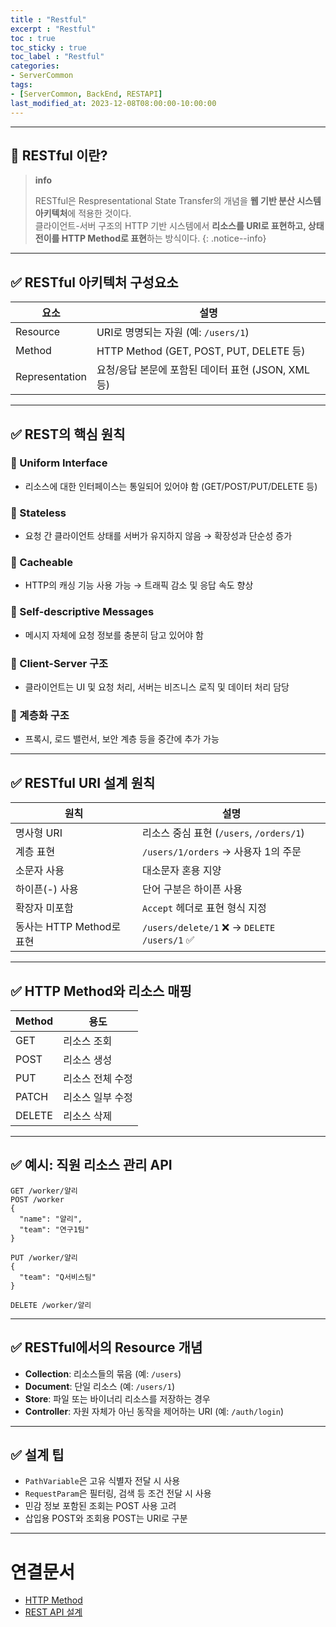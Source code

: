 ```yaml
---
title : "Restful"
excerpt : "Restful"
toc : true
toc_sticky : true
toc_label : "Restful"
categories:
- ServerCommon
tags:
- [ServerCommon, BackEnd, RESTAPI]
last_modified_at: 2023-12-08T08:00:00-10:00:00
---
```

  
---
  
## 📌 RESTful 이란?

> **info**
>
> RESTful은 Respresentational State Transfer의 개념을 **웹 기반 분산 시스템 아키텍처**에 적용한 것이다.  
> 클라이언트-서버 구조의 HTTP 기반 시스템에서 **리소스를 URI로 표현하고, 상태 전이를 HTTP Method로 표현**하는 방식이다. 
{: .notice--info}  

---
  
## ✅ RESTful 아키텍처 구성요소

| 요소 | 설명 |
|------|------|
| Resource | URI로 명명되는 자원 (예: `/users/1`) |
| Method | HTTP Method (GET, POST, PUT, DELETE 등) |
| Representation | 요청/응답 본문에 포함된 데이터 표현 (JSON, XML 등) |

---
  
## ✅ REST의 핵심 원칙
  
### 🔹 Uniform Interface
- 리소스에 대한 인터페이스는 통일되어 있어야 함 (GET/POST/PUT/DELETE 등)
  
### 🔹 Stateless
- 요청 간 클라이언트 상태를 서버가 유지하지 않음 → 확장성과 단순성 증가
  
### 🔹 Cacheable
- HTTP의 캐싱 기능 사용 가능 → 트래픽 감소 및 응답 속도 향상
  
### 🔹 Self-descriptive Messages
- 메시지 자체에 요청 정보를 충분히 담고 있어야 함
  
### 🔹 Client-Server 구조
- 클라이언트는 UI 및 요청 처리, 서버는 비즈니스 로직 및 데이터 처리 담당
  
### 🔹 계층화 구조
- 프록시, 로드 밸런서, 보안 계층 등을 중간에 추가 가능

---
  
## ✅ RESTful URI 설계 원칙

| 원칙 | 설명 |
|------|------|
| 명사형 URI | 리소스 중심 표현 (`/users`, `/orders/1`) |
| 계층 표현 | `/users/1/orders` → 사용자 1의 주문 |
| 소문자 사용 | 대소문자 혼용 지양 |
| 하이픈(-) 사용 | 단어 구분은 하이픈 사용 |
| 확장자 미포함 | `Accept` 헤더로 표현 형식 지정 |
| 동사는 HTTP Method로 표현 | `/users/delete/1` ❌ → `DELETE /users/1` ✅

---
  
## ✅ HTTP Method와 리소스 매핑

| Method | 용도 |
|--------|------|
| GET | 리소스 조회 |
| POST | 리소스 생성 |
| PUT | 리소스 전체 수정 |
| PATCH | 리소스 일부 수정 |
| DELETE | 리소스 삭제 |

---
  
## ✅ 예시: 직원 리소스 관리 API
  
```http
GET /worker/얄리
POST /worker
{
  "name": "얄리",
  "team": "연구1팀"
}

PUT /worker/얄리
{
  "team": "Q서비스팀"
}

DELETE /worker/얄리
```

---
  
## ✅ RESTful에서의 Resource 개념

- **Collection**: 리소스들의 묶음 (예: `/users`)
- **Document**: 단일 리소스 (예: `/users/1`)
- **Store**: 파일 또는 바이너리 리소스를 저장하는 경우
- **Controller**: 자원 자체가 아닌 동작을 제어하는 URI (예: `/auth/login`)

---
  
## ✅ 설계 팁

- `PathVariable`은 고유 식별자 전달 시 사용
- `RequestParam`은 필터링, 검색 등 조건 전달 시 사용
- 민감 정보 포함된 조회는 POST 사용 고려
- 삽입용 POST와 조회용 POST는 URI로 구분

---
  
# 연결문서
- [HTTP Method](../../servercommon/servercommon-HTTP-Method)
- [REST API 설계](../../servercommon/servercommon-REST-API-설계)
